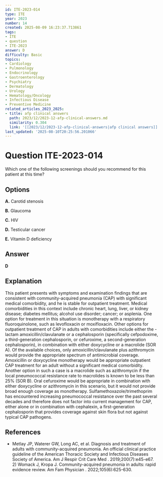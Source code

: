 ```yaml
---
id: ITE-2023-014
type: ITE
year: 2023
number: 14
created: 2025-08-09 16:23:37.713861
tags:
- ITE
- question
- ITE-2023
answer: D
difficulty: Basic
topics:
- Cardiology
- Pulmonology
- Endocrinology
- Gastroenterology
- Psychiatry
- Dermatology
- Urology
- Hematology/Oncology
- Infectious Disease
- Preventive Medicine
related_articles_2023_2025:
- title: afp clinical answers
  path: 2023/12/2023-12-afp-clinical-answers.md
  similarity: 0.304
  link: '[[2023/12/2023-12-afp-clinical-answers|afp clinical answers]]'
last_updated: '2025-08-10T20:25:56.201066'
---
```


# Question ITE-2023-014

Which one of the following screenings should you recommend for this patient at this time?

## Options

**A.** Carotid stenosis

**B.** Glaucoma

**C.** HIV

**D.** Testicular cancer

**E.** Vitamin D deficiency

## Answer

**D**

## Explanation

This patient presents with symptoms and examination findings that are consistent with community-acquired pneumonia (CAP) with significant medical comorbidity, and he is stable for outpatient treatment. Medical comorbidities in this context include chronic heart, lung, liver, or kidney disease; diabetes mellitus; alcohol use disorder; cancer; or asplenia. One option for treatment in this situation is monotherapy with a respiratory fluoroquinolone, such as levofloxacin or moxifloxacin. Other options for outpatient treatment of CAP in adults with comorbidities include either the -lactam amoxicillin/clavulanate or a cephalosporin (specifically cefpodoxime, a third-generation cephalosporin, or cefuroxime, a second-generation cephalosporin), in combination with either doxycycline or a macrolide (SOR A). Of the available choices, only amoxicillin/clavulanate plus azithromycin would provide the appropriate spectrum of antimicrobial coverage. Amoxicillin or doxycycline monotherapy would be appropriate outpatient CAP treatment for an adult without a significant medical comorbidity. Another option in such a case is a macrolide such as azithromycin if the local pneumococcal resistance rate to macrolides is known to be less than 25% (SOR B). Oral cefuroxime would be appropriate in combination with either doxycycline or azithromycin in this scenario, but it would not provide broad enough coverage as monotherapy. Sulfamethoxazole/trimethoprim has encountered increasing pneumococcal resistance over the past several decades and therefore does not factor into current management for CAP, either alone or in combination with cephalexin, a first-generation cephalosporin that provides coverage against skin flora but not against typical CAP pathogens.

## References

- Metlay JP, Waterer GW, Long AC, et al. Diagnosis and treatment of adults with community-acquired pneumonia. An official clinical practice guideline of the American Thoracic Society and Infectious Diseases Society of America. Am J Respir Crit Care Med . 2019;200(7):e45-e67. 2) Womack J, Kropa J. Community-acquired pneumonia in adults: rapid evidence review. Am Fam Physician . 2022;105(6):625-630.
